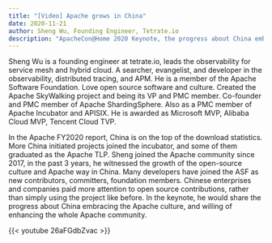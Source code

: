 ```yaml
---
title: "[Video] Apache grows in China"
date: 2020-11-21
author: Sheng Wu, Founding Engineer, Tetrate.io
description: "ApacheCon@Home 2020 Keynote, the progress about China embracing the Apache culture, and willing of enhancing the whole Apache community."
---
```


Sheng Wu is a founding engineer at tetrate.io, leads the observability for service mesh and hybrid cloud. A searcher, evangelist, and developer in the observability, distributed tracing, and APM. He is a member of the Apache Software Foundation. Love open source software and culture. Created the Apache SkyWalking project and being its VP and PMC member. Co-founder and PMC member of Apache ShardingSphere. Also as a PMC member of Apache Incubator and APISIX. He is awarded as Microsoft MVP, Alibaba Cloud MVP, Tencent Cloud TVP.

In the Apache FY2020 report, China is on the top of the download statistics. More China initiated projects joined the incubator, and some of them graduated as the Apache TLP. Sheng joined the Apache community since 2017, in the past 3 years, he witnessed the growth of the open-source culture and Apache way in China.
Many developers have joined the ASF as new contributors, committers, foundation members. Chinese enterprises and companies paid more attention to open source contributions, rather than simply using the project like before. In the keynote, he would share the progress about China embracing the Apache culture, and willing of enhancing the whole Apache community.


{{< youtube 26aFGdbZvac >}}